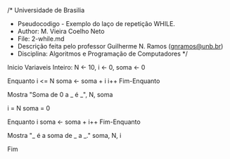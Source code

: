 /*	Universidade de Brasilia
 *	Pseudocodigo -   Exemplo do laço de repetição WHILE. 
 *	Author: M. Vieira Coelho Neto
 * 	File: 2-while.md
 * 	Descrição feita pelo professor Guilherme N. Ramos (gnramos@unb.br)
 *	Disciplina: Algoritmos e Programação de Computadores */

Inicio
Variaveis
Inteiro: N <- 10, i <- 0, soma <- 0

Enquanto i <= N
	soma <- soma + i
	i++
Fim-Enquanto

Mostra "Soma de 0 a _ é _", N, soma

i = N
soma = 0

Enquanto i
	soma <- soma + i++
Fim-Enquanto

Mostra "_ é a soma de _ a _." soma, N, i

Fim
